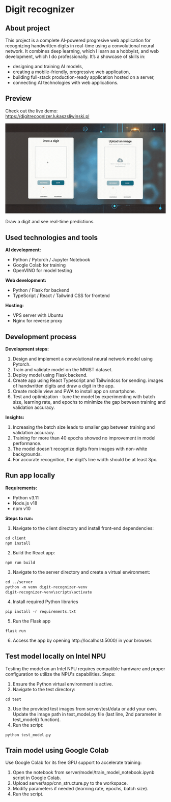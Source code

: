 # Digit recognizer

## About project
This project is a complete AI-powered progresive web application for recognizing handwritten digits in real-time using a convolutional neural network. It combines deep learning, which I learn as a hobbyist, and web development, which I do professionally. It’s a showcase of skills in:
- designing and training AI models,
- creating a mobile-friendly, progressive web application,
- building full-stack production-ready application hosted on a server,
- connecting AI technologies with web applications.

## Preview
Check out the live demo:<br>
https://digitrecognizer.lukaszsliwinski.pl

![Website Preview](./preview.gif)

Draw a digit and see real-time predictions.

## Used technologies and tools
**AI development:**
- Python / Pytorch / Jupyter Notebook
- Google Colab for training
- OpenVINO for model testing

**Web development:**
- Python / Flask for backend
- TypeScript / React / Tailwind CSS for frontend

**Hosting:**
- VPS server with Ubuntu
- Nginx for reverse proxy

## Development process
**Development steps:**
1. Design and implement a convolutional neural network model using Pytorch.
2. Train and validate model on the MNIST dataset.
3. Deploy model using Flask backend.
4. Create app using React Typescript and Tailwindcss for sending. images of handwritten digits and draw a digit in the app.
5. Create mobile view and PWA to install app on smartphone.
6. Test and optimization - tune the model by experimenting with batch size, learning rate, and epochs to minimize the gap between training and validation accuracy.

**Insights:**
1. Increasing the batch size leads to smaller gap between training and validation accuracy.
2. Training for more than 40 epochs showed no improvement in model performance.
3. The model doesn't recognize digits from images with non-white backgrounds.
4. For accurate recognition, the digit’s line width should be at least 3px.

## Run app locally
**Requirements:**
- Python v3.11
- Node.js v18
- npm v10

**Steps to run:**
1. Navigate to the client directory and install front-end dependencies:
```
cd client
npm install
```
2. Build the React app:
```
npm run build
```
3. Navigate to the server directory and create a virtual environment:
```
cd ../server
python -m venv digit-recognizer-venv
digit-recognizer-venv\scripts\activate
```
4. Install required Python libraries
```
pip install -r requirements.txt
```
5. Run the Flask app
```
flask run
```
6. Access the app by opening http://localhost:5000/ in your browser.

## Test model locally on Intel NPU
Testing the model on an Intel NPU requires compatible hardware and proper configuration to utilize the NPU's capabilities. Steps:
1. Ensure the Python virtual environment is active.
2. Navigate to the test directory:
```
cd test
```
3. Use the provided test images from server/test/data or add your own. Update the image path in test_model.py file (last line, 2nd parameter in test_model() function).
4. Run the script:
```
python test_model.py
```

## Train model using Google Colab
Use Google Colab for its free GPU support to accelerate training:  
1. Open the notebook from server/model/train_model_notebook.ipynb script in Google Colab.
2. Upload server/app/cnn_structure.py to the workspace.
3. Modify parameters if needed (learning rate, epochs, batch size).
4. Run the script.